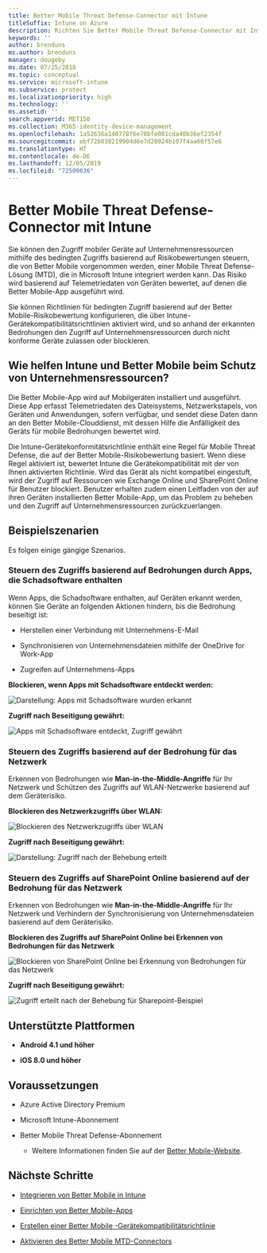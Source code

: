 ```yaml
---
title: Better Mobile Threat Defense-Connector mit Intune
titleSuffix: Intune on Azure
description: Richten Sie Better Mobile Threat Defense-Connector mit Intune ein.
keywords: ''
author: brenduns
ms.author: brenduns
manager: dougeby
ms.date: 07/25/2018
ms.topic: conceptual
ms.service: microsoft-intune
ms.subservice: protect
ms.localizationpriority: high
ms.technology: ''
ms.assetid: ''
search.appverid: MET150
ms.collection: M365-identity-device-management
ms.openlocfilehash: 1a52636a140778f6e78bfe081cda40b36ef2354f
ms.sourcegitcommit: ebf72b038219904d6e7d20024b107f4aa68f57e6
ms.translationtype: HT
ms.contentlocale: de-DE
ms.lasthandoff: 12/05/2019
ms.locfileid: "72509636"
---
```

# <a name="better-mobile-threat-defense-connector-with-intune"></a>Better Mobile Threat Defense-Connector mit Intune

Sie können den Zugriff mobiler Geräte auf Unternehmensressourcen mithilfe des bedingten Zugriffs basierend auf Risikobewertungen steuern, die von Better Mobile vorgenommen werden, einer Mobile Threat Defense-Lösung (MTD), die in Microsoft Intune integriert werden kann. Das Risiko wird basierend auf Telemetriedaten von Geräten bewertet, auf denen die Better Mobile-App ausgeführt wird.

Sie können Richtlinien für bedingten Zugriff basierend auf der Better Mobile-Risikobewertung konfigurieren, die über Intune-Gerätekompatibilitätsrichtlinien aktiviert wird, und so anhand der erkannten Bedrohungen den Zugriff auf Unternehmensressourcen durch nicht konforme Geräte zulassen oder blockieren.

## <a name="how-do-intune-and-better-mobile-help-protect-your-company-resources"></a>Wie helfen Intune und Better Mobile beim Schutz von Unternehmensressourcen?

Die Better Mobile-App wird auf Mobilgeräten installiert und ausgeführt. Diese App erfasst Telemetriedaten des Dateisystems, Netzwerkstapels, von Geräten und Anwendungen, sofern verfügbar, und sendet diese Daten dann an den Better Mobile-Clouddienst, mit dessen Hilfe die Anfälligkeit des Geräts für mobile Bedrohungen bewertet wird.

Die Intune-Gerätekonformitätsrichtlinie enthält eine Regel für Mobile Threat Defense, die auf der Better Mobile-Risikobewertung basiert. Wenn diese Regel aktiviert ist, bewertet Intune die Gerätekompatibilität mit der von Ihnen aktivierten Richtlinie. Wird das Gerät als nicht kompatibel eingestuft, wird der Zugriff auf Ressourcen wie Exchange Online und SharePoint Online für Benutzer blockiert. Benutzer erhalten zudem einen Leitfaden von der auf ihren Geräten installierten Better Mobile-App, um das Problem zu beheben und den Zugriff auf Unternehmensressourcen zurückzuerlangen.

## <a name="sample-scenarios"></a>Beispielszenarien

Es folgen einige gängige Szenarios.

### <a name="control-access-based-on-threats-from-malicious-apps"></a>Steuern des Zugriffs basierend auf Bedrohungen durch Apps, die Schadsoftware enthalten

Wenn Apps, die Schadsoftware enthalten, auf Geräten erkannt werden, können Sie Geräte an folgenden Aktionen hindern, bis die Bedrohung beseitigt ist:

- Herstellen einer Verbindung mit Unternehmens-E-Mail

- Synchronisieren von Unternehmensdateien mithilfe der OneDrive for Work-App

- Zugreifen auf Unternehmens-Apps

**Blockieren, wenn Apps mit Schadsoftware entdeckt werden:**

![Darstellung: Apps mit Schadsoftware wurden erkannt](./media/better-mobile-threat-defense-connector/better_mobile_maliciousapps_blocked.png)

**Zugriff nach Beseitigung gewährt:**

![Apps mit Schadsoftware entdeckt, Zugriff gewährt](./media/better-mobile-threat-defense-connector/better_mobile_maliciousapps_unblocked.png)

### <a name="control-access-based-on-threat-to-network"></a>Steuern des Zugriffs basierend auf der Bedrohung für das Netzwerk

Erkennen von Bedrohungen wie **Man-in-the-Middle-Angriffe** für Ihr Netzwerk und Schützen des Zugriffs auf WLAN-Netzwerke basierend auf dem Geräterisiko.

**Blockieren des Netzwerkzugriffs über WLAN:**

![Blockieren des Netzwerkzugriffs über WLAN](./media/better-mobile-threat-defense-connector/better_mobile_network_wifi_blocked.png)

**Zugriff nach Beseitigung gewährt:**

![Darstellung: Zugriff nach der Behebung erteilt](./media/better-mobile-threat-defense-connector/better_mobile_network_wifi_unblocked.png)

### <a name="control-access-to-sharepoint-online-based-on-threat-to-network"></a>Steuern des Zugriffs auf SharePoint Online basierend auf der Bedrohung für das Netzwerk

Erkennen von Bedrohungen wie **Man-in-the-Middle-Angriffe** für Ihr Netzwerk und Verhindern der Synchronisierung von Unternehmensdateien basierend auf dem Geräterisiko.

**Blockieren des Zugriffs auf SharePoint Online bei Erkennen von Bedrohungen für das Netzwerk**

![Blockieren von SharePoint Online bei Erkennung von Bedrohungen für das Netzwerk](./media/better-mobile-threat-defense-connector/better_mobile_network_spo_blocked.png)

**Zugriff nach Beseitigung gewährt:**

![Zugriff erteilt nach der Behebung für Sharepoint-Beispiel](./media/better-mobile-threat-defense-connector/better_mobile_network_spo_unblocked.png)

## <a name="supported-platforms"></a>Unterstützte Plattformen

- **Android 4.1 und höher**

- **iOS 8.0 und höher**

## <a name="prerequisites"></a>Voraussetzungen

- Azure Active Directory Premium

- Microsoft Intune-Abonnement

- Better Mobile Threat Defense-Abonnement

  - Weitere Informationen finden Sie auf der [Better Mobile-Website](https://www.better.mobi/).

## <a name="next-steps"></a>Nächste Schritte

- [Integrieren von Better Mobile in Intune](better-mobile-mtd-connector-integration.md)

- [Einrichten von Better Mobile-Apps](mtd-apps-ios-app-configuration-policy-add-assign.md)

- [Erstellen einer Better Mobile -Gerätekompatibilitätsrichtlinie](mtd-device-compliance-policy-create.md)

- [Aktivieren des Better Mobile MTD-Connectors](mtd-connector-enable.md)
